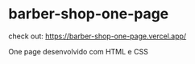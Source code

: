 # barber-shop-one-page
check out: https://barber-shop-one-page.vercel.app/

One page desenvolvido com HTML e CSS
